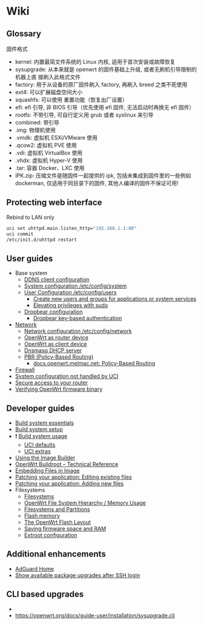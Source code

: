 # Wiki

## Glossary

固件格式

- kernel: 内置最简文件系统的 Linux 内核, 适用于首次安装或故障恢复
- sysupgrade: 从本来就是 openwrt 的固件基础上升级, 或者无刷机引导限制的机器上直
  接刷入此格式文件
- factory: 用于从设备的原厂固件刷入 factory, 再刷入 breed 之类不死使用
- ext4: 可以扩展磁盘空间大小
- squashfs: 可以使用 重置功能（恢复出厂设置）
- efi: efi 引导, 非 BIOS 引导（优先使用 efi 固件, 无法启动时再换无 efi 固件）
- rootfs: 不带引导, 可自行定义用 grub 或者 syslinux 来引导
- combined: 带引导
- .img: 物理机使用
- .vmdk: 虚拟机 ESXi/VMware 使用
- .qcow2: 虚拟机 PVE 使用
- .vdi: 虚拟机 VirtualBox 使用
- .vhdx: 虚拟机 Hyper-V 使用
- .tar: 容器 Docker、LXC 使用
- IPK.zip: 压缩文件是随固件一起提供的 ipk, 包括未集成到固件里的一些例如
  dockerman, 仅适用于同目录下的固件, 其他人编译的固件不保证可用!

## Protecting web interface

Rebind to LAN only

```sh
uci set uhttpd.main.listen_http="192.168.1.1:80"
uci commit
/etc/init.d/uhttpd restart
```

## User guides

- Base system
  - [DDNS client configuration](https://openwrt.org/docs/guide-user/base-system/ddns)
  - [System configuration /etc/config/system](https://openwrt.org/docs/guide-user/base-system/system_configuration)
  - [User Configuration /etc/config/users](https://openwrt.org/docs/guide-user/base-system/users)
    - [Create new users and groups for applications or system services](https://openwrt.org/docs/guide-user/additional-software/create-new-users)
    - [Elevating privileges with sudo](https://openwrt.org/docs/guide-user/security/sudo)
  - [Dropbear configuration](https://openwrt.org/docs/guide-user/base-system/dropbear)
    - [Dropbear key-based authentication](https://openwrt.org/docs/guide-user/security/dropbear.public-key.auth)
- [Network](https://openwrt.org/docs/guide-user/network/start)
  - [Network configuration /etc/config/network](https://openwrt.org/docs/guide-user/network/network_configuration)
  - [OpenWrt as router device](https://openwrt.org/docs/guide-user/network/openwrt_as_routerdevice)
  - [OpenWrt as client device](https://openwrt.org/docs/guide-user/network/openwrt_as_clientdevice)
  - [Dnsmasq DHCP server](https://openwrt.org/docs/guide-user/base-system/dhcp.dnsmasq)
  - [PBR (Policy-Based Routing)](https://openwrt.org/docs/guide-user/network/routing/pbr)
    - [docs.openwrt.melmac.net: Policy-Based Routing ](https://docs.openwrt.melmac.net/pbr/)
- [Firewall](https://openwrt.org/docs/guide-user/firewall/start)
- [System configuration not handled by UCI](https://openwrt.org/docs/guide-user/base-system/notuci.config)
- [Secure access to your router](https://openwrt.org/docs/guide-user/security/secure.access)
- [Verifying OpenWrt firmware binary](https://openwrt.org/docs/guide-quick-start/verify_firmware_checksum)

## Developer guides

- [Build system essentials](https://openwrt.org/docs/guide-developer/toolchain/buildsystem_essentials)
- [Build system setup](https://openwrt.org/docs/guide-developer/toolchain/install-buildsystem)
- ❗
  [Build system usage](https://openwrt.org/docs/guide-developer/toolchain/use-buildsystem)
  - [UCI defaults](https://openwrt.org/docs/guide-developer/uci-defaults)
  - [UCI extras](https://openwrt.org/docs/guide-user/advanced/uci_extras)
- [Using the Image Builder](https://openwrt.org/docs/guide-user/additional-software/imagebuilder)
- [OpenWrt Buildroot – Technical Reference](https://openwrt.org/docs/techref/buildroot)
- [Embedding Files in Image](https://openwrt.org/docs/guide-developer/embedding-files-in-image)
- [Patching your application: Editing existing files](https://openwrt.org/docs/guide-developer/helloworld/chapter8)
- [Patching your application: Adding new files](https://openwrt.org/docs/guide-developer/helloworld/chapter7)
- Filesystems
  - [Filesystems](https://openwrt.org/docs/techref/filesystems)
  - [OpenWrt File System Hierarchy / Memory Usage](https://openwrt.org/docs/techref/file_system)
  - [Filesystems and Partitions](https://openwrt.org/docs/guide-user/storage/filesystems-and-partitions)
  - [Flash memory](https://openwrt.org/docs/techref/flash)
  - [The OpenWrt Flash Layout](https://openwrt.org/docs/techref/flash.layout)
  - [Saving firmware space and RAM](https://openwrt.org/docs/guide-user/additional-software/saving_space)
  - [Extroot configuration](https://openwrt.org/docs/guide-user/additional-software/extroot_configuration)

## Additional enhancements

- [AdGuard Home](https://openwrt.org/docs/guide-user/services/dns/adguard-home)
- [Show available package upgrades after SSH login](https://openwrt.org/docs/guide-user/additional-software/show_upgradable_packages_after_ssh_login)

## CLI based upgrades

- [](https://openwrt.org/docs/guide-user/installation/generic.sysupgrade#command-line_instructions)
- https://openwrt.org/docs/guide-user/installation/sysupgrade.cli
